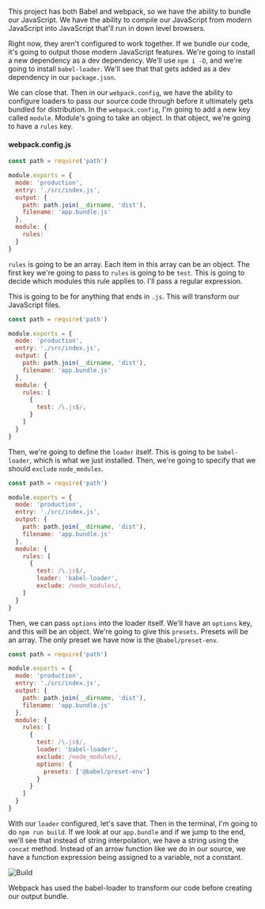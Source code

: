 This project has both Babel and webpack, so we have the ability to bundle our JavaScript. We have the ability to compile our JavaScript from modern JavaScript into JavaScript that'll run in down level browsers.

Right now, they aren't configured to work together. If we bundle our code, it's going to output those modern JavaScript features. We're going to install a new dependency as a dev dependency. We'll use `npm i -D`, and we're going to install `babel-loader`. We'll see that that gets added as a dev dependency in our `package.json`.

We can close that. Then in our `webpack.config`, we have the ability to configure loaders to pass our source code through before it ultimately gets bundled for distribution. In the `webpack.config`, I'm going to add a new key called `module`. Module's going to take an object. In that object, we're going to have a `rules` key.

#### webpack.config.js
```javascript
const path = require('path')

module.exports = {
  mode: 'production',
  entry: './src/index.js',
  output: {
    path: path.join(__dirname, 'dist'),
    filename: 'app.bundle.js'
  },
  module: {
    rules:
  }
}
```
`rules` is going to be an array. Each item in this array can be an object. The first key we're going to pass to `rules` is going to be `test`. This is going to decide which modules this rule applies to. I'll pass a regular expression.

This is going to be for anything that ends in `.js`. This will transform our JavaScript files.

```javascript
const path = require('path')

module.exports = {
  mode: 'production',
  entry: './src/index.js',
  output: {
    path: path.join(__dirname, 'dist'),
    filename: 'app.bundle.js'
  },
  module: {
    rules: [
      {
        test: /\.js$/,
      }
    ]
  }
}
```

 Then, we're going to define the `loader` itself. This is going to be `babel-loader`, which is what we just installed. Then, we're going to specify that we should `exclude` `node_modules`.

```javascript
const path = require('path')

module.exports = {
  mode: 'production',
  entry: './src/index.js',
  output: {
    path: path.join(__dirname, 'dist'),
    filename: 'app.bundle.js'
  },
  module: {
    rules: [
      {
        test: /\.js$/,
        loader: 'babel-loader',
        exclude: /node_modules/,
    ]
  }
}
```

Then, we can pass `options` into the loader itself. We'll have an `options` key, and this will be an object. We're going to give this `presets`. Presets will be an array. The only preset we have now is the `@babel/preset-env`.

```javascript
const path = require('path')

module.exports = {
  mode: 'production',
  entry: './src/index.js',
  output: {
    path: path.join(__dirname, 'dist'),
    filename: 'app.bundle.js'
  },
  module: {
    rules: [
      {
        test: /\.js$/,
        loader: 'babel-loader',
        exclude: /node_modules/,
        options: {
          presets: ['@babel/preset-env']
        }
      }
    ]
  }
}
```

With our `loader` configured, let's save that. Then in the terminal, I'm going to do `npm run build`. If we look at our `app.bundle` and if we jump to the end, we'll see that instead of string interpolation, we have a string using the `concat` method. Instead of an arrow function like we do in our source, we have a function expression being assigned to a variable, not a constant.

![Build](https://res.cloudinary.com/dg3gyk0gu/image/upload/v1543947674/transcript-images/webpack-configure-webpack-to-load-javascript-files-through-babel-with-babel-loader-build.png)

Webpack has used the babel-loader to transform our code before creating our output bundle.
